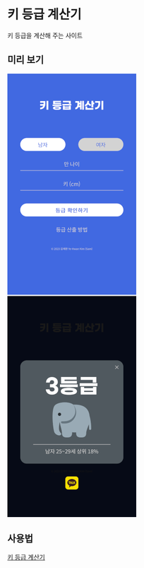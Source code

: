 # 키 등급 계산기

키 등급을 계산해 주는 사이트

## 미리 보기

![미리 보기 (입력)](preview-before.png) ![미리 보기 (결과)](preview-after.png)

## 사용법

[키 등급 계산기](https://height-grade.pages.dev)
